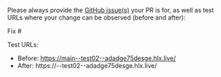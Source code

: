 Please always provide the [GitHub issue(s)](../issues) your PR is for, as well as test URLs where your change can be observed (before and after):

Fix #<gh-issue-id>

Test URLs:
- Before: https://main--test02--adadge75desge.hlx.live/
- After: https://<branch>--test02--adadge75desge.hlx.live/
